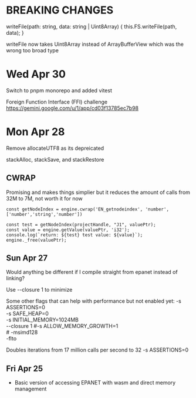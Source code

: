 # BREAKING CHANGES
  writeFile(path: string, data: string | Uint8Array) {
    this.FS.writeFile(path, data);
  }

  writeFile now takes Uint8Array instead of ArrayBufferView which was the wrong too broad type



# Wed Apr 30

Switch to pnpm monorepo and added vitest


 Foreign Function Interface (FFI) challenge
https://gemini.google.com/u/1/app/cd03f13785ec7b98

# Mon Apr 28

Remove allocateUTF8 as its depreicated 

stackAlloc, stackSave, and stackRestore



## CWRAP
Promising and makes things simplier but it reduces the amount of calls from 32M to 7M, not worth it for now

```
const getNodeIndex = engine.cwrap('EN_getnodeindex', 'number', ['number','string','number'])

const test = getNodeIndex(projectHandle, "J1", valuePtr);
const value = engine.getValue(valuePtr, 'i32');
console.log(`return: ${test} test value: ${value}`);
engine._free(valuePtr);
```


## Sun Apr 27


Would anything be different if I compile straight from epanet instead of linking?

Use --closure 1 to minimize


Some other flags that can help with performance but not enabled yet:
    -s ASSERTIONS=0 \
    -s SAFE_HEAP=0 \
    -s INITIAL_MEMORY=1024MB \
    --closure 1
    #-s ALLOW_MEMORY_GROWTH=1 \
    # -msimd128 \
    -flto 



Doubles iterations from 17  million calls per second to 32
-s ASSERTIONS=0
    

## Fri Apr 25

- Basic version of accessing EPANET with wasm and direct memory management